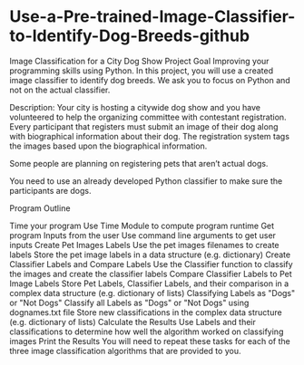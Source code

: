 # Use-a-Pre-trained-Image-Classifier-to-Identify-Dog-Breeds-github

Image Classification for a City Dog Show
Project Goal
Improving your programming skills using Python.
In this project, you will use a created image classifier to identify dog breeds. We ask you to focus on Python and not on the actual classifier.

Description:
Your city is hosting a citywide dog show and you have volunteered to help the organizing committee with contestant registration. Every participant that registers must submit an image of their dog along with biographical information about their dog. The registration system tags the images based upon the biographical information.

Some people are planning on registering pets that aren’t actual dogs.

You need to use an already developed Python classifier to make sure the participants are dogs.

Program Outline


Time your program
Use Time Module to compute program runtime
Get program Inputs from the user
Use command line arguments to get user inputs
Create Pet Images Labels
Use the pet images filenames to create labels
Store the pet image labels in a data structure (e.g. dictionary)
Create Classifier Labels and Compare Labels
Use the Classifier function to classify the images and create the classifier labels
Compare Classifier Labels to Pet Image Labels
Store Pet Labels, Classifier Labels, and their comparison in a complex data structure (e.g. dictionary of lists)
Classifying Labels as "Dogs" or "Not Dogs"
Classify all Labels as "Dogs" or "Not Dogs" using dognames.txt file
Store new classifications in the complex data structure (e.g. dictionary of lists)
Calculate the Results
Use Labels and their classifications to determine how well the algorithm worked on classifying images
Print the Results
You will need to repeat these tasks for each of the three image classification algorithms that are provided to you.
